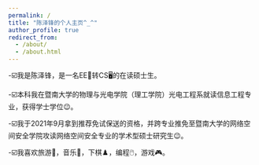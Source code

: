 ```yaml
---
permalink: /
title: "陈泽锋的个人主页^_^"
author_profile: true
redirect_from: 
  - /about/
  - /about.html
---
```



-☑️我是陈泽锋，是一名EE🔌转CS🖥️的在读硕士生。

-☑️本科我在暨南大学的物理与光电学院（理工学院）光电工程系就读信息工程专业，获得学士学位😉。

-☑️我于2021年9月拿到推荐免试保送的资格，并跨专业推免至暨南大学的网络空间安全学院攻读网络空间安全专业的学术型硕士研究生😉。

-☑️我喜欢旅游🛬，音乐🎵，下棋♟️，编程🖱️，游戏🎮。
